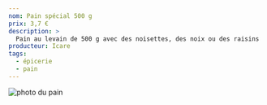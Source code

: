 ```yaml
---
nom: Pain spécial 500 g
prix: 3,7 €
description: >
  Pain au levain de 500 g avec des noisettes, des noix ou des raisins
producteur: Icare
tags: 
  - épicerie
  - pain
---
```


![photo du pain](./media/pain-special.jpg)
